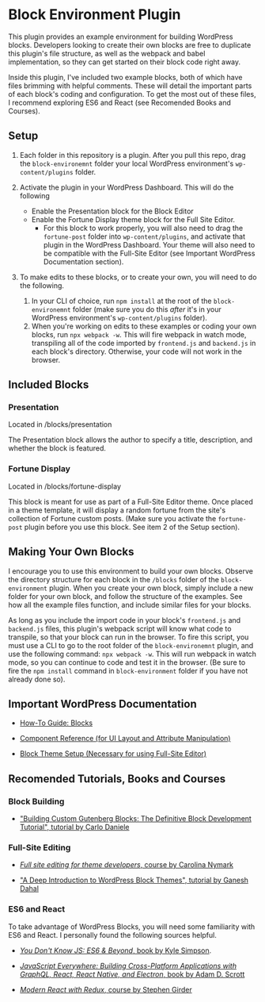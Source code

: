 # Block Environment Plugin

This plugin provides an example environment for building WordPress blocks. Developers looking to create their own blocks are free to duplicate this plugin's file structure, as well as the webpack and babel implementation, so they can get started on their block code right away. 

Inside this plugin, I've included two example blocks, both of which have files brimming with helpful comments. These will detail the important parts of each block's coding and configuration. To get the most out of these files, I recommend exploring ES6 and React (see Recomended Books and Courses). 

## Setup

1. Each folder in this repository is a plugin. After you pull this repo, drag the `block-environemnt` folder your local WordPress environment's `wp-content/plugins` folder.

2. Activate the plugin in your WordPress Dashboard. This will do the following
   - Enable the Presentation block for the Block Editor
   - Enable the Fortune Display theme block for the Full Site Editor. 
     - For this block to work properly, you will also need to drag the `fortune-post` folder into `wp-content/plugins`, and activate that plugin in the WordPress Dashboard. Your theme will also need to be compatible with the Full-Site Editor (see Important WordPress Documentation section).

3. To make edits to these blocks, or to create your own, you will need to do the following.
   1. In your CLI of choice, run `npm install` at the root of the `block-environemnt` folder (make sure you do this *after* it's in your WordPress environment's `wp-content/plugins` folder). 
   2. When you're working on edits to these examples or coding your own blocks, run `npx webpack -w`. This will fire webpack in watch mode, transpiling all of the code imported by `frontend.js` and `backend.js` in each block's directory. Otherwise, your code will not work in the browser.

## Included Blocks

### Presentation

Located in /blocks/presentation

The Presentation block allows the author to specify a title, description, and whether the block is featured.

### Fortune Display

Located in /blocks/fortune-display

This block is meant for use as part of a Full-Site Editor theme. Once placed in a theme template, it will display a random fortune from the site's collection of Fortune custom posts. (Make sure you activate the `fortune-post` plugin before you use this block. See item 2 of the Setup section).

## Making Your Own Blocks

I encourage you to use this environment to build your own blocks. Observe the directory structure for each block in the `/blocks` folder of the `block-environment` plugin. When you create your own block, simply include a new folder for your own block, and follow the structure of the examples. See how all the example files function, and include similar files for your blocks. 

As long as you include the import code in your block's `frontend.js` and `backend.js` files, this plugin's webpack script will know what code to transpile, so that your block can run in the browser. To fire this script, you must use a CLI to go to the root folder of the `block-environemnt` plugin, and use the following command: `npx webpack -w`. This will run webpack in watch mode, so you can continue to code and test it in the browser. (Be sure to fire the `npm install` command in `block-environment` folder if you have not already done so).

## Important WordPress Documentation

- [How-To Guide: Blocks](https://developer.wordpress.org/block-editor/how-to-guides/block-tutorial/)

- [Component Reference (for UI Layout and Attribute Manipulation)](https://developer.wordpress.org/block-editor/reference-guides/components/)

- [Block Theme Setup (Necessary for using Full-Site Editor)](https://developer.wordpress.org/themes/block-themes/block-theme-setup/)

## Recomended Tutorials, Books and Courses

### Block Building

- ["Building Custom Gutenberg Blocks: The Definitive Block Development Tutorial", tutorial by Carlo Daniele](https://kinsta.com/blog/gutenberg-blocks/)

### Full-Site Editing

- [*Full site editing for theme developers*, course by Carolina Nymark](https://fullsiteediting.com/courses/full-site-editing-for-theme-developers/)

- ["A Deep Introduction to WordPress Block Themes", tutorial by Ganesh Dahal](https://css-tricks.com/a-deep-introduction-to-wordpress-block-themes/)

### ES6 and React

To take advantage of WordPress Blocks, you will need some familiarity with ES6 and React. I personally found the following sources helpful.

- [*You Don't Know JS: ES6 & Beyond*, book by Kyle Simpson](https://learning.oreilly.com/library/view/you-dont-know/9781491905241/).

- [*JavaScript Everywhere: Building Cross-Platform Applications with GraphQL, React, React Native, and Electron*, book by Adam D. Scrott](https://learning.oreilly.com/library/view/javascript-everywhere/9781492046974/)

- [*Modern React with Redux*, course by Stephen Girder](https://www.udemy.com/course/react-redux/)

